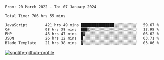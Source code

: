 <!--START_SECTION:waka-->

```txt
From: 20 March 2022 - To: 07 January 2024

Total Time: 706 hrs 55 mins

JavaScript        421 hrs 49 mins ███████████████░░░░░░░░░░   59.67 %
C#                98 hrs 38 mins  ███▒░░░░░░░░░░░░░░░░░░░░░   13.95 %
PHP               46 hrs 47 mins  █▓░░░░░░░░░░░░░░░░░░░░░░░   06.62 %
JSON              26 hrs 12 mins  █░░░░░░░░░░░░░░░░░░░░░░░░   03.71 %
Blade Template    21 hrs 38 mins  ▓░░░░░░░░░░░░░░░░░░░░░░░░   03.06 %
```

<!--END_SECTION:waka-->
[![spotify-github-profile](https://spotify-github-profile.vercel.app/api/view?uid=c00zprrvy9xiloa9qnco3hmng&cover_image=true&theme=novatorem&show_offline=false&background_color=121212&bar_color=53b14f&bar_color_cover=false)](https://spotify-github-profile.vercel.app/api/view?uid=c00zprrvy9xiloa9qnco3hmng&redirect=true)



